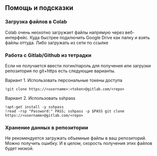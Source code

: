## Помощь и подсказки

### Загрузка файлов в Colab

Colab очень неохотно загружает файлы напрямую через веб-интерфейс. Куда быстрее подключить Google Drive как папку и взять файлы оттуда. Либо загружать из сети по ссылке

### Работа с Gitlab/Github из тетрадки

Если не получается ввести логин/пароль для получения или загрузки репозитория по git+https есть следующие варианты.

Вариант 1. Использовать персональные токены доступа
```
!git clone https://<username>:<token>@gitlab.com/<repo>

```

Вариант 2. Использовать sshpass
```
!apt-get install -y sshpass
!read -rsp "Password:" PASS; sshpass -p $PASS git clone https://<username>@gitlab.com/<repo>
```

### Хранение данных в репозитории

Не рекомендуется загружать объемные файлы в ваш репозиторий. Можно получить ошибку. И в целом, скорость получения этих файлов будет низкой.
